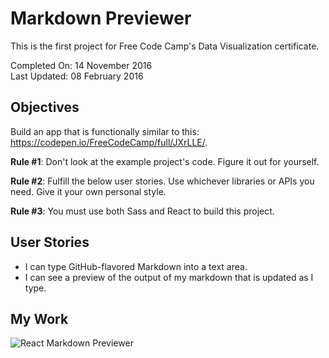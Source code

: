 # Markdown Previewer

This is the first project for Free Code Camp's Data Visualization certificate.

Completed On: 14 November 2016  
Last Updated: 08 February 2016

## Objectives

Build an app that is functionally similar to this: https://codepen.io/FreeCodeCamp/full/JXrLLE/.

**Rule #1**: Don't look at the example project's code. Figure it out for yourself.

**Rule #2**: Fulfill the below user stories. Use whichever libraries or APIs you need. Give it your own personal style.

**Rule #3**: You must use both Sass and React to build this project.

## User Stories

- I can type GitHub-flavored Markdown into a text area.
- I can see a preview of the output of my markdown that is updated as I type.

## My Work

![React Markdown Previewer](https://cdn.rawgit.com/ayoisaiah/markdown-previewer/23afabd9/src/images/desktop.png)
